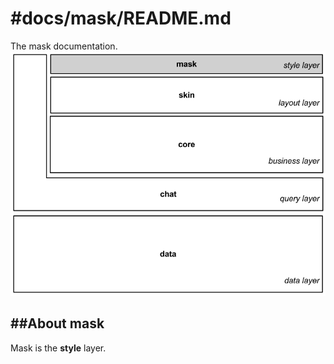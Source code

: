 #docs/mask/README.md
==============

The mask documentation.
![Image](../mask/images/system_overview_mask.png?raw=true)

##About mask
----------
Mask is the **style** layer.